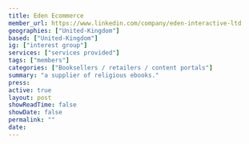 ```yaml
---
title: Eden Ecommerce
member_url: https://www.linkedin.com/company/eden-interactive-ltd
geographies: ["United-Kingdom"]
based: ["United-Kingdom"]
ig: ["interest group"] 
services: ["services provided"] 
tags: ["members"]
categories: ["Booksellers / retailers / content portals"]
summary: "a supplier of religious ebooks."
press:
active: true
layout: post
showReadTime: false
showDate: false
permalink: ""
date: 
---
```

